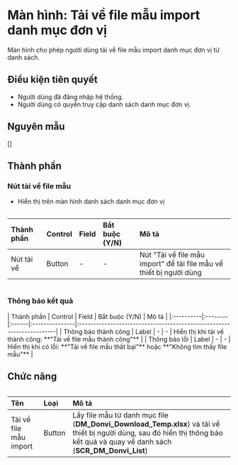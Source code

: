 # Màn hình: Tải về file mẫu import danh mục đơn vị
Màn hình cho phép người dùng tải về file mẫu import danh mục đơn vị từ danh sách.

## Điều kiện tiên quyết
- Người dùng đã đăng nhập hệ thống.
- Người dùng có quyền truy cập danh sách danh mục đơn vị.

## Nguyên mẫu
[]

## Thành phần

### Nút tải về file mẫu
- Hiển thị trên màn hình danh sách danh mục đơn vị
<div style="overflow-x:auto">

| Thành phần | Control | Field | Bắt buộc (Y/N) | Mô tả                                                                 |
|:----------|:--------|:------|:---------------|:----------------------------------------------------------------------|
| Nút tải về | Button  | -     | -              | Nút "Tải về file mẫu import" để tải file mẫu về thiết bị người dùng |

</div>

### Thông báo kết quả

<div style="overflow-x:auto">
| Thành phần | Control | Field | Bắt buộc (Y/N) | Mô tả                                                                 |
|:----------|:--------|:------|:---------------|:----------------------------------------------------------------------|
| Thông báo thành công | Label | - | - | Hiển thị khi tải về thành công: **"Tải về file mẫu thành công"** |
| Thông báo lỗi | Label | - | - | Hiển thị khi có lỗi: **"Tải về file mẫu thất bại"** hoặc **"Không tìm thấy file mẫu"** |

</div>

## Chức năng

<div style="overflow-x:auto">

| Tên | Loại | Mô tả |
|:----|:-----|:------|
| Tải về file mẫu import | Button | Lấy file mẫu từ danh mục file (**DM_Donvi_Download_Temp.xlsx**) và tải về thiết bị người dùng, sau đó hiển thị thông báo kết quả và quay về danh sách (**SCR_DM_Donvi_List**) |

</div>
